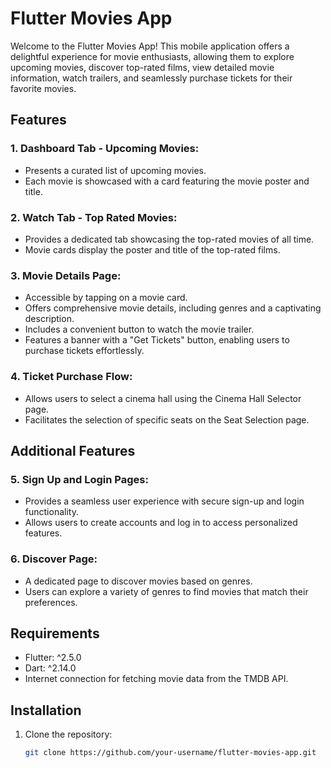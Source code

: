# Flutter Movies App

Welcome to the Flutter Movies App! This mobile application offers a delightful experience for movie enthusiasts, allowing them to explore upcoming movies, discover top-rated films, view detailed movie information, watch trailers, and seamlessly purchase tickets for their favorite movies.

## Features

### 1. Dashboard Tab - Upcoming Movies:

- Presents a curated list of upcoming movies.
- Each movie is showcased with a card featuring the movie poster and title.

### 2. Watch Tab - Top Rated Movies:

- Provides a dedicated tab showcasing the top-rated movies of all time.
- Movie cards display the poster and title of the top-rated films.

### 3. Movie Details Page:

- Accessible by tapping on a movie card.
- Offers comprehensive movie details, including genres and a captivating description.
- Includes a convenient button to watch the movie trailer.
- Features a banner with a "Get Tickets" button, enabling users to purchase tickets effortlessly.

### 4. Ticket Purchase Flow:

- Allows users to select a cinema hall using the Cinema Hall Selector page.
- Facilitates the selection of specific seats on the Seat Selection page.

## Additional Features

### 5. Sign Up and Login Pages:

- Provides a seamless user experience with secure sign-up and login functionality.
- Allows users to create accounts and log in to access personalized features.

### 6. Discover Page:

- A dedicated page to discover movies based on genres.
- Users can explore a variety of genres to find movies that match their preferences.

## Requirements

- Flutter: ^2.5.0
- Dart: ^2.14.0
- Internet connection for fetching movie data from the TMDB API.

## Installation

1. Clone the repository:

   ```bash
   git clone https://github.com/your-username/flutter-movies-app.git
